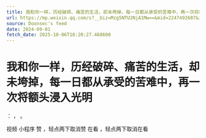 ```yaml
---
title: 我和你一样，历经破碎、痛苦的生活，却未垮掉，每一日都从承受的苦难中，再一次将额头浸入光明
url: https://mp.weixin.qq.com/s?__biz=Mzg5NTU2NjA1Mw==&mid=2247492687&idx=2&sn=bef6a7870222fcd1c9f1d03e21a0dd02
source: Doonsec's feed
date: 2024-09-01
fetch_date: 2025-10-06T18:20:27.468600
---
```


# 我和你一样，历经破碎、痛苦的生活，却未垮掉，每一日都从承受的苦难中，再一次将额头浸入光明

：
，
。

视频
小程序
赞
，轻点两下取消赞
在看
，轻点两下取消在看